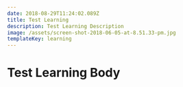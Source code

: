 ```yaml
---
date: 2018-08-29T11:24:02.089Z
title: Test Learning
description: Test Learning Description
image: /assets/screen-shot-2018-06-05-at-8.51.33-pm.jpg
templateKey: learning
---
```

# Test Learning Body
